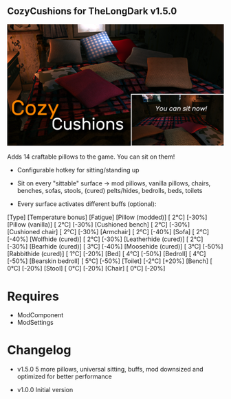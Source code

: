 ## CozyCushions for TheLongDark v1.5.0

![Screenshot](https://github.com/DigitalzombieTLD/ModListJson/blob/3a3021fd7542b5fd6a03d614dce9f3e7cbcf4442/list_icon_cozycushions.png)

Adds 14 craftable pillows to the game. You can sit on them!

- Configurable hotkey for sitting/standing up 

- Sit on every "sittable" surface -> mod pillows, vanilla pillows, chairs, benches, sofas, stools, (cured) pelts/hides, bedrolls, beds, toilets

- Every surface activates different buffs (optional):

[Type]                  [Temperature bonus]   [Fatigue]
[Pillow (modded)]       [ 2°C]                [-30%]
[Pillow (vanilla)]      [ 2°C]                [-30%]
[Cushioned bench]       [ 2°C]                [-30%]
[Cushioned chair]       [ 2°C]                [-30%]
[Armchair]              [ 2°C]                [-40%]
[Sofa]                  [ 2°C]                [-40%]
[Wolfhide (cured)]      [ 2°C]                [-30%]
[Leatherhide (cured)]   [ 2°C]                [-30%]
[Bearhide (cured)]      [ 3°C]                [-40%]
[Moosehide (cured)]     [ 3°C]                [-50%]
[Rabbithide (cured)]    [ 1°C]                [-20%]
[Bed]                   [ 4°C]                [-50%]
[Bedroll]               [ 4°C]                [-50%]
[Bearskin bedroll]      [ 5°C]                [-50%]
[Toilet]                [-2°C]                [+20%]
[Bench]                 [ 0°C]                [-20%]
[Stool]                 [ 0°C]                [-20%]
[Chair]                 [ 0°C]                [-20%]


# Requires
- ModComponent
- ModSettings

# Changelog
- v1.5.0
5 more pillows,
universal sitting,
buffs,
mod downsized and optimized for better performance

- v1.0.0
Initial version
